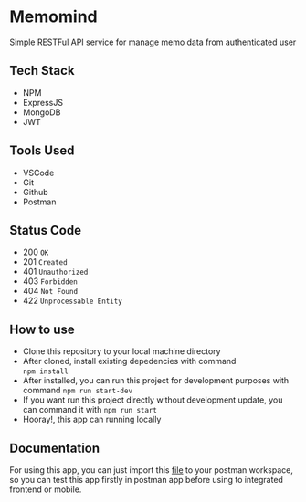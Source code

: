 # Memomind 
Simple RESTFul API service for manage memo data from authenticated user   
## Tech Stack
  * NPM
  * ExpressJS
  * MongoDB 
  * JWT
## Tools Used 
  * VSCode
  * Git
  * Github
  * Postman
## Status Code  
  * 200 `OK`
  * 201 `Created`
  * 401 `Unauthorized`
  * 403 `Forbidden`
  * 404 `Not Found`
  * 422 `Unprocessable Entity`
## How to use   
  * Clone this repository to your local machine directory   
  * After cloned, install existing depedencies with command     
  `npm install`
  * After installed, you can run this project for development purposes with command `npm run start-dev`  
  * If you want run this project directly without development update, you can command it with `npm run start`
  * Hooray!, this app can running locally   
## Documentation    
For using this app, you can just import this [file](memomind.postman_collection.json) to your postman workspace, so you can test this app firstly in postman app before using to integrated frontend or mobile. 